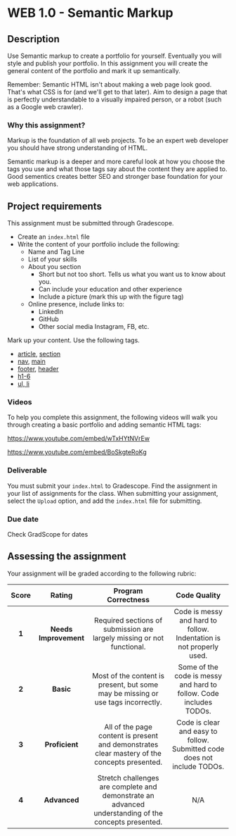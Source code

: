 # WEB 1.0 - Semantic Markup

## Description 

Use Semantic markup to create a portfolio for yourself. Eventually you will style and publish your portfolio. In this assignment you will create the general content of the portfolio and mark it up semantically.

Remember: Semantic HTML isn't about making a web page look good. That's what CSS is for (and we'll get to that later). Aim to design a page that is perfectly understandable to a visually impaired person, or a robot (such as a Google web crawler).

### Why this assignment?

Markup is the foundation of all web projects. To be an expert web developer you should have strong understanding of HTML.

Semantic markup is a deeper and more careful look at how you choose the tags you use and what those tags say about the content they are applied to. Good sementics creates better SEO and stronger base foundation for your web applications.

## Project requirements

This assignment must be submitted through Gradescope.

- Create an `index.html` file
- Write the content of your portfolio include the following: 
    - Name and Tag Line
    - List of your skills
    - About you section
        - Short but not too short. Tells us what you want us to know about you. 
        - Can include your education and other experience
        - Include a picture (mark this up with the figure tag)
    - Online presence, include links to: 
        - LinkedIn
        - GitHub
        - Other social media Instagram, FB, etc.

Mark up your content. Use the following tags.

- [article](https://www.w3schools.com/tags/tag_article.asp), [section](https://www.w3schools.com/tags/tag_section.asp)
- [nav](https://www.w3schools.com/tags/tag_nav.asp), [main](https://www.w3schools.com/tags/tag_main.asp)
- [footer](https://www.w3schools.com/tags/tag_footer.asp), [header](https://www.w3schools.com/tags/tag_header.asp)
- [h1-6](https://www.w3schools.com/tags/tag_hn.asp)
- [ul, li](https://www.w3schools.com/html/html_lists.asp)

### Videos

To help you complete this assignment, the following videos will walk you through creating a basic portfolio and adding semantic HTML tags:

https://www.youtube.com/embed/wTxHYtNVrEw

https://www.youtube.com/embed/BoSkgteRoKg

### Deliverable

You must submit your `index.html` to Gradescope. Find the assignment in your list of assignments for the class. When submitting your assignment, select the `Upload` option, and add the `index.html` file for submitting.

### Due date

Check GradScope for dates

## Assessing the assignment

Your assignment will be graded according to the following rubric:

| Score | Rating | Program Correctness | Code Quality |
| :---: | :----: | :---------: | :----------: |
| **1** | **Needs Improvement** | Required sections of submission are largely missing or not functional. | Code is messy and hard to follow. Indentation is not properly used. |
| **2** | **Basic** | Most of the content is present, but some may be missing or use tags incorrectly. | Some of the code is messy and hard to follow. Code includes TODOs. |
| **3** | **Proficient** | All of the page content is present and demonstrates clear mastery of the concepts presented. | Code is clear and easy to follow. Submitted code does not include TODOs. |
| **4** | **Advanced** | Stretch challenges are complete and demonstrate an advanced understanding of the concepts presented. | N/A |